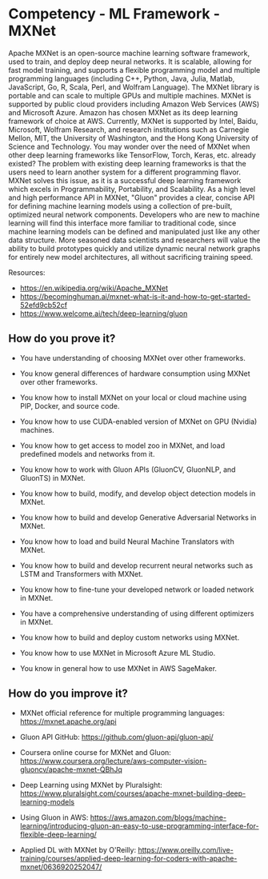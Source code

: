 # Competency - ML Framework - MXNet

Apache MXNet is an open-source machine learning software framework, used to train, and deploy deep neural networks. It is scalable, allowing for fast model training, and supports a flexible programming model and multiple programming languages (including C++, Python, Java, Julia, Matlab, JavaScript, Go, R, Scala, Perl, and Wolfram Language).
The MXNet library is portable and can scale to multiple GPUs and multiple machines. MXNet is supported by public cloud providers including Amazon Web Services (AWS) and Microsoft Azure. Amazon has chosen MXNet as its deep learning framework of choice at AWS. Currently, MXNet is supported by Intel, Baidu, Microsoft, Wolfram Research, and research institutions such as Carnegie Mellon, MIT, the University of Washington, and the Hong Kong University of Science and Technology.
You may wonder over the need of MXNet when other deep learning frameworks like TensorFlow, Torch, Keras, etc. already existed? The problem with existing deep learning frameworks is that the users need to learn another system for a different programming flavor. MXNet solves this issue, as it is a successful deep learning framework which excels in Programmability, Portability, and Scalability.
As a high level and high performance API in MXNet, "Gluon" provides a clear, concise API for defining machine learning models using a collection of pre-built, optimized neural network components. Developers who are new to machine learning will find this interface more familiar to traditional code, since machine learning models can be defined and manipulated just like any other data structure. More seasoned data scientists and researchers will value the ability to build prototypes quickly and utilize dynamic neural network graphs for entirely new model architectures, all without sacrificing training speed.

Resources:

- https://en.wikipedia.org/wiki/Apache_MXNet
- https://becominghuman.ai/mxnet-what-is-it-and-how-to-get-started-52efd9cb52cf
- https://www.welcome.ai/tech/deep-learning/gluon

## How do you prove it?

- You have understanding of choosing MXNet over other frameworks.

- You know general differences of hardware consumption using MXNet over other frameworks.

- You know how to install MXNet on your local or cloud machine using PIP, Docker, and source code.

- You know how to use CUDA-enabled version of MXNet on GPU (Nvidia) machines.

- You know how to get access to model zoo in MXNet, and load predefined models and networks from it.

- You know how to work with Gluon APIs (GluonCV, GluonNLP, and GluonTS) in MXNet.

- You know how to build, modify, and develop object detection models in MXNet.

- You know how to build and develop Generative Adversarial Networks in MXNet.

- You know how to load and build Neural Machine Translators with MXNet.

- You know how to build and develop recurrent neural networks such as LSTM and Transformers with MXNet.

- You know how to fine-tune your developed network or loaded network in MXNet.

- You have a comprehensive understanding of using different optimizers in MXNet.

- You know how to build and deploy custom networks using MXNet.

- You know how to use MXNet in Microsoft Azure ML Studio.

- You know in general how to use MXNet in AWS SageMaker.

## How do you improve it?

- MXNet official reference for multiple programming languages: https://mxnet.apache.org/api

- Gluon API GitHub: https://github.com/gluon-api/gluon-api/

- Coursera online course for MXNet and Gluon: https://www.coursera.org/lecture/aws-computer-vision-gluoncv/apache-mxnet-QBhJq

- Deep Learning using MXNet by Pluralsight: https://www.pluralsight.com/courses/apache-mxnet-building-deep-learning-models

- Using Gluon in AWS: https://aws.amazon.com/blogs/machine-learning/introducing-gluon-an-easy-to-use-programming-interface-for-flexible-deep-learning/

- Applied DL with MXNet by O'Reilly: https://www.oreilly.com/live-training/courses/applied-deep-learning-for-coders-with-apache-mxnet/0636920252047/
